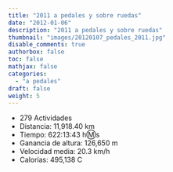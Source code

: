 ```yaml
---
title: "2011 a pedales y sobre ruedas"
date: "2012-01-06"
description: "2011 a pedales y sobre ruedas"
thumbnail: "images/20120107_pedales_2011.jpg"
disable_comments: true
authorbox: false
toc: false
mathjax: false
categories:
  - "a pedales"
draft: false
weight: 5
---
```

* 279 Actividades
* Distancia: 11,918.40 km
* Tiempo: 622:13:43 h:m:s
* Ganancia de altura: 126,650 m
* Velocidad media: 20.3 km/h
* Calorías: 495,138 C